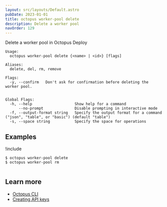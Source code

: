 ```yaml
---
layout: src/layouts/Default.astro
pubDate: 2023-01-01
title: octopus worker-pool delete
description: Delete a worker pool
navOrder: 129
---
```


Delete a worker pool in Octopus Deploy


```
Usage:
  octopus worker-pool delete {<name> | <id>} [flags]

Aliases:
  delete, del, rm, remove

Flags:
  -y, --confirm   Don't ask for confirmation before deleting the worker pool.


Global Flags:
  -h, --help                   Show help for a command
      --no-prompt              Disable prompting in interactive mode
  -f, --output-format string   Specify the output format for a command ("json", "table", or "basic") (default "table")
  -s, --space string           Specify the space for operations

```

## Examples

!include <samples-instance>


```
$ octopus worker-pool delete
$ octopus worker-pool rm


```

## Learn more

- [Octopus CLI](/docs/octopus-rest-api/cli/)
- [Creating API keys](/docs/octopus-rest-api/how-to-create-an-api-key.md)